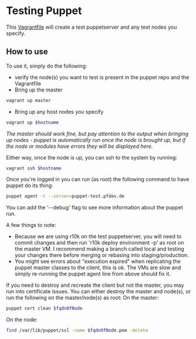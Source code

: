 # Testing Puppet

This [Vagrantfile](./Vagrantfile) will create a test puppetserver and any test nodes you specify.

## How to use

To use it, simply do the following:

- verify the node(s) you want to test is present in the puppet repo and the Vagrantfile
- Bring up the master

```bash
vagrant up master
```

- Bring up any host nodes you specify

```bash
vagrant up $hostname
```

_The master should work fine, but pay attention to the output when bringing up nodes - puppet is automatically run once the node is brought up, but if the node or modules have errors they will be displayed here._

Either way, once the node is up, you can ssh to the system by running:

```bash
vagrant ssh $hostname
```

Once you're logged in you can run (as root) the following command to have puppet do its thing:

```bash
puppet agent -t --server=puppet-test.pfdev.de
```

You can add the '--debug' flag to see more information about the puppet run.

A few things to note:
- Because we are using r10k on the test puppetserver, you will need to commit changes
and then run 'r10k deploy environment -p' as root on the master VM.   I recommend
making a branch called local and testing your changes there before merging or rebasing
into staging/production.
- You might see errors about "execution expired" when replicating the puppet master classes to the client, this is ok. The VMs are slow and simply re-running the puppet agent line from above should fix it.

If you need to destroy and recreate the client but not the master, you may run into certificate issues. You can either destroy the master and node(s), or run the following on the master/node(s) as root:
On the master:
```bash
puppet cert clean $fqdnOfNode
```
On the node:
```bash
find /var/lib/puppet/ssl -name $fqdnOfNode.pem -delete
```
